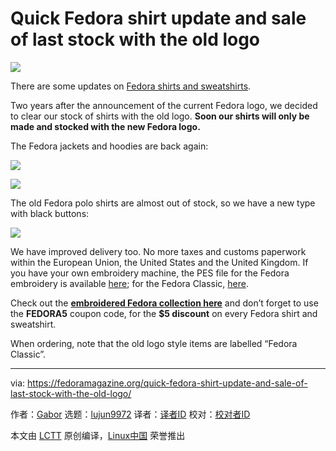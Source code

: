[#]: subject: "Quick Fedora shirt update and sale of last stock with the old logo"
[#]: via: "https://fedoramagazine.org/quick-fedora-shirt-update-and-sale-of-last-stock-with-the-old-logo/"
[#]: author: "Gabor https://fedoramagazine.org/author/kumgabor/"
[#]: collector: "lujun9972/lctt-scripts-1693450080"
[#]: translator: " "
[#]: reviewer: " "
[#]: publisher: " "
[#]: url: " "

Quick Fedora shirt update and sale of last stock with the old logo
======

![][1]

There are some updates on [Fedora shirts and sweatshirts][2].

Two years after the announcement of the current Fedora logo, we decided to clear our stock of shirts with the old logo. **Soon our shirts will only be made and stocked with the new Fedora logo.**

The Fedora jackets and hoodies are back again:

![][3]

![][4]

The old Fedora polo shirts are almost out of stock, so we have a new type with black buttons:

![][5]

We have improved delivery too. No more taxes and customs paperwork within the European Union, the United States and the United Kingdom.
If you have your own embroidery machine, the PES file for the Fedora embroidery is available [here][6]; for the Fedora Classic, [here][7].

Check out the **[embroidered Fedora collection here][2]** and don’t forget to use the **FEDORA5** coupon code, for the **$5 discount** on every Fedora shirt and sweatshirt.

When ordering, note that the old logo style items are labelled “Fedora Classic”.

--------------------------------------------------------------------------------

via: https://fedoramagazine.org/quick-fedora-shirt-update-and-sale-of-last-stock-with-the-old-logo/

作者：[Gabor][a]
选题：[lujun9972][b]
译者：[译者ID](https://github.com/译者ID)
校对：[校对者ID](https://github.com/校对者ID)

本文由 [LCTT](https://github.com/LCTT/TranslateProject) 原创编译，[Linux中国](https://linux.cn/) 荣誉推出

[a]: https://fedoramagazine.org/author/kumgabor/
[b]: https://github.com/lujun9972
[1]: https://fedoramagazine.org/wp-content/uploads/2019/11/IMG_9428-cropped-816x332.jpg
[2]: https://www.hellotux.com/fedora
[3]: https://www.hellotux.com/productimages/fedora_jacket3_black_2.JPG
[4]: https://www.hellotux.com/productimages/fedora_hoodie_black_2.JPG
[5]: https://www.hellotux.com/productimages/fedora_polo_shirt_black_2.JPG
[6]: https://www.hellotux.com/pub/fedora/fedora.pes
[7]: https://www.hellotux.com/pub/fedora/fedora_classic.pes
